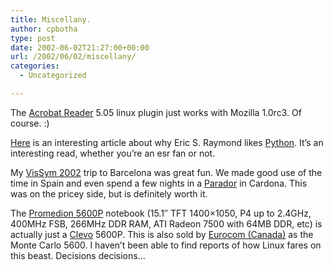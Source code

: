 ```yaml
---
title: Miscellany.
author: cpbotha
type: post
date: 2002-06-02T21:27:00+00:00
url: /2002/06/02/miscellany/
categories:
  - Uncategorized

---
```

The [Acrobat Reader][1] 5.05 linux plugin just works with Mozilla 1.0rc3. Of course. :)

[Here][2] is an interesting article about why Eric S. Raymond likes [Python][3]. It&#8217;s an interesting read, whether you&#8217;re an esr fan or not.

My [VisSym 2002][4] trip to Barcelona was great fun. We made good use of the time in Spain and even spend a few nights in a [Parador][5] in Cardona. This was on the pricey side, but is definitely worth it.

The [Promedion 5600P][6] notebook (15.1&#8243; TFT 1400&#215;1050, P4 up to 2.4GHz, 400MHz FSB, 266MHz DDR RAM, ATI Radeon 7500 with 64MB DDR, etc) is actually just a [Clevo][7] 5600P. This is also sold by [Eurocom (Canada)][8] as the Monte Carlo 5600. I haven&#8217;t been able to find reports of how Linux fares on this beast. Decisions decisions&#8230;

 [1]: http://www.adobe.com/products/acrobat/readstep2.html
 [2]: http://www.linuxjournal.com/article.php?sid=3882
 [3]: http://www.python.org/
 [4]: http://www.lsi.upc.es/vissym2002/
 [5]: http://www.parador.es/
 [6]: http://www.xs2.nl/notebooks%20clevo/Clevo%205600P.htm
 [7]: http://www.clevo.com.tw
 [8]: http://www.eurocom.ca
